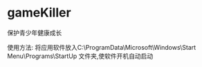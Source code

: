 # gameKiller
保护青少年健康成长


使用方法:
将应用软件放入C:\ProgramData\Microsoft\Windows\Start Menu\Programs\StartUp 文件夹,使软件开机自动启动
